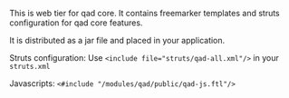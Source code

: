 This is web tier for qad core. It contains freemarker templates and struts configuration for qad core features.

It is distributed as a jar file and placed in your application.

Struts configuration: Use `<include file="struts/qad-all.xml"/>` in your `struts.xml`

Javascripts: `<#include "/modules/qad/public/qad-js.ftl"/>`
